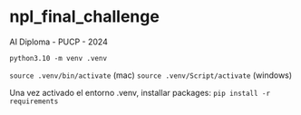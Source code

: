 # npl_final_challenge

AI Diploma - PUCP - 2024

`python3.10 -m venv .venv`

`source .venv/bin/activate` (mac)
`source .venv/Script/activate` (windows)

Una vez activado el entorno .venv, installar packages:
`pip install -r requirements`
